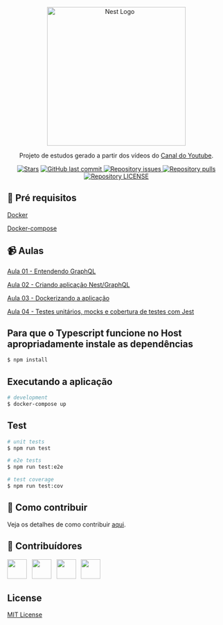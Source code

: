 <p align="center">
  <a href="http://nestjs.com/" target="blank"><img src="https://nestjs.com/img/logo_text.svg" width="320" alt="Nest Logo" /></a>
</p>
 
  <p align="center">Projeto de estudos gerado a partir dos vídeos do <a href="https://youtube.com/angelogluz" target="blank">Canal do Youtube</a>.</p>
    <p align="center">
<a href="https://github.com/angelogluz/nest-angelo-youtube/stargazers"><img src="https://img.shields.io/github/stars/angelogluz/nest-angelo-youtube" alt="Stars" /></a>

  <a href="https://github.com/angelogluz/nest-angelo-youtube/commits/master">
    <img alt="GitHub last commit" src="https://img.shields.io/github/last-commit/angelogluz/nest-angelo-youtube.svg">
  </a>
    <a href="https://github.com/angelogluz/nest-angelo-youtube/issues">
    <img alt="Repository issues" src="https://img.shields.io/github/issues/angelogluz/nest-angelo-youtube.svg">
  </a>
    <a href="https://github.com/angelogluz/nest-angelo-youtube/pulls">
    <img alt="Repository pulls" src="https://img.shields.io/github/issues-pr/angelogluz/nest-angelo-youtube.svg">
  </a>
    <a href="https://github.com/angelogluz/Youtube-codes/blob/master/LICENSE">
    <img alt="Repository LICENSE" src="https://img.shields.io/github/license/angelogluz/nest-angelo-youtube.svg">
  </a>
</p>


## 🔐 Pré requisitos

<a href="https://www.docker.com/">Docker</a> &nbsp;
  
<a href="https://docs.docker.com/compose/install/">Docker-compose</a> &nbsp;

## 📹 Aulas
<a href="https://youtu.be/Yr4GszcuLHI">Aula 01 - Entendendo GraphQL</a> &nbsp;

<a href="https://youtu.be/tVQwV-c19RU">Aula 02 - Criando aplicação Nest/GraphQL</a> &nbsp;

<a href="https://youtu.be/RIyZEC76a98">Aula 03 - Dockerizando a aplicação</a> &nbsp;

<a href="https://youtu.be/WIDyF390dEE">Aula 04 - Testes unitários, mocks e cobertura de testes com Jest</a> &nbsp;

## Para que o Typescript funcione no Host apropriadamente instale as dependências

```bash
$ npm install
```

## Executando a aplicação

```bash
# development
$ docker-compose up
```

## Test

```bash
# unit tests
$ npm run test

# e2e tests
$ npm run test:e2e

# test coverage
$ npm run test:cov
```


## 🤔 Como contribuir
Veja os detalhes de como contribuir [aqui](https://github.com/angelogluz/nest-angelo-youtube/blob/master/CONTRIBUTING.md).

## 🤝 Contribuídores

<a href="https://github.com/angelogluz"><img src="https://github.com/angelogluz.png" width="45" height="45"></a> &nbsp;
<a href="https://github.com/javielrezende"><img src="https://github.com/javielrezende.png" width="45" height="45"></a> &nbsp;
<a href="https://github.com/yurinb"><img src="https://github.com/yurinb.png" width="45" height="45"></a> &nbsp;
<a href="https://github.com/felinto-dev"><img src="https://github.com/felinto-dev.png" width="45" height="45"></a> &nbsp;


## License

<a href="https://github.com/angelogluz/nest-angelo-youtube/blob/master/LICENSE">MIT License</a> &nbsp;
